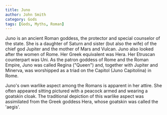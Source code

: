 ```yaml
---
title: Juno
author: John Smith
category: Gods
tags: [Gods, Myths, Roman]
---
```

Juno is an ancient Roman goddess, the protector and special counselor of the state. She is a daughter of Saturn and sister (but also the wife) of the chief god Jupiter and the mother of Mars and Vulcan. Juno also looked after the women of Rome. Her Greek equivalent was Hera. Her Etruscan counterpart was Uni. As the patron goddess of Rome and the Roman Empire, Juno was called Regina ("Queen") and, together with Jupiter and Minerva, was worshipped as a triad on the Capitol (Juno Capitolina) in Rome.

Juno's own warlike aspect among the Romans is apparent in her attire. She often appeared sitting pictured with a peacock armed and wearing a goatskin cloak. The traditional depiction of this warlike aspect was assimilated from the Greek goddess Hera, whose goatskin was called the 'aegis'.